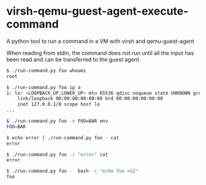 # virsh-qemu-guest-agent-execute-command
A python tool to run a command in a VM with virsh and qemu-guest-agent

When reading from stdin, the command does not run until all the input has been read and can be transferred to the guest agent.

```sh
$ ./run-command.py foo whoami
root

$ ./run-command.py foo ip a
1: lo: <LOOPBACK,UP,LOWER_UP> mtu 65536 qdisc noqueue state UNKNOWN group default qlen 1000
    link/loopback 00:00:00:00:00:00 brd 00:00:00:00:00:00
    inet 127.0.0.1/8 scope host lo
...

$ ./run-command.py foo -e FOO=BAR env
FOO=BAR

$ echo error | ./run-command.py foo - cat
error

$ ./run-command.py foo -i "error" cat
error

$ ./run-command.py foo -- bash -c "echo foo >&2"
foo
```
